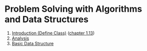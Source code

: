 # Problem Solving with Algorithms and Data Structures

1. [Introduction (Define Class)](./MD/ClassInPython/class-in-python.md) ([chapter 1.13](http://interactivepython.org/runestone/static/pythonds/Introduction/ObjectOrientedProgramminginPythonDefiningClasses.html))
2. [Analysis](./MD/Analysis/analysis\_anagram\_detection.md)
3. [Basic Data Structure](./MD/BasicDataStructure/README.md)
